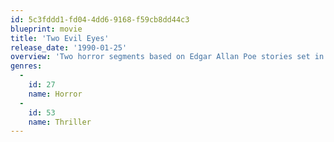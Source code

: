 ```yaml
---
id: 5c3fddd1-fd04-4dd6-9168-f59cb8dd44c3
blueprint: movie
title: 'Two Evil Eyes'
release_date: '1990-01-25'
overview: 'Two horror segments based on Edgar Allan Poe stories set in and around the city of Pittsburgh. "The Facts in the Case of M. Valdemar" concerns a cheating wife who is trying to scam her dying husband out of millions by having her doctor/hypnotist lover hypnotize the geezer into signing his dough over to her. The old man dies while under hypnosis and is stuck in the limbo between the here and the hereafter. The door to the physical world is opened and the undead attempt to enter it. "Black Cat" is the story of Rodd Usher, an alcoholic photographer/artist, who descends into madness after he kills a stray cat that his live-in girlfriend Annabelle brings home. One murder leads to another, and the complex cover-ups begin.'
genres:
  -
    id: 27
    name: Horror
  -
    id: 53
    name: Thriller
---
```

